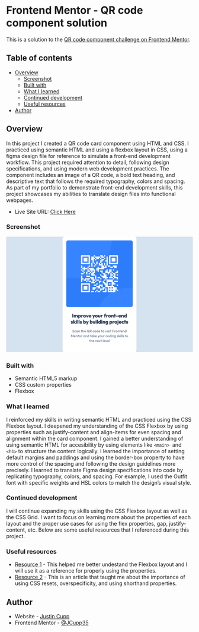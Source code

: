 # Frontend Mentor - QR code component solution

This is a solution to the [QR code component challenge on Frontend Mentor](https://www.frontendmentor.io/challenges/qr-code-component-iux_sIO_H).

## Table of contents

- [Overview](#overview)
  - [Screenshot](#screenshot)
  - [Built with](#built-with)
  - [What I learned](#what-i-learned)
  - [Continued development](#continued-development)
  - [Useful resources](#useful-resources)
- [Author](#author)


## Overview
In this project I created a QR code card component using HTML and CSS. I practiced using semantic HTML and using a flexbox layout in CSS, using a figma design file for reference to simulate a front-end development workflow. This project required attention to detail, following design specifications, and using modern web development practices. The component includes an image of a QR code, a bold text heading, and descriptive text that follows the required typography, colors and spacing. As part of my portfolio to demonstrate front-end development skills, this project showcases my abilities to translate design files into functional webpages.

- Live Site URL: [Click Here](https://jcupp35.github.io/QR-Code-Component/)

### Screenshot

![Screenshot of QR Code Component](./images/screenshot.png)


### Built with

- Semantic HTML5 markup
- CSS custom properties
- Flexbox


### What I learned

I reinforced my skills in writing semantic HTML and practiced using the CSS Flexbox layout. I deepened my understanding of the CSS Flexbox by using properties such as justify-content and align-items for even spacing and alignment within the card component. I gained a better understanding of using semantic HTML for accesibility by using elements like `<main> `and `<h1>` to structure the content logically. I learned the importance of setting default margins and paddings and using the border-box property to have more control of the spacing and following the design guidelines more precisely. I learned to translate Figma design specifications into code by replicating typography, colors, and spacing. For example, I used the Outfit font with specific weights and HSL colors to match the design’s visual style.


### Continued development

I will continue expanding my skills using the CSS Flexbox layout as well as the CSS Grid. I want to focus on learning more about the properties of each layout and the proper use cases for using the flex properties, gap, justify-content, etc. Below are some useful resources that I referenced during this project.

### Useful resources

- [Resource 1](https://css-tricks.com/snippets/css/a-guide-to-flexbox/) - This helped me better undestand the Flexbox layout and I will use it as a reference for properly using the properties.
- [Resource 2](https://www.webfx.com/blog/web-design/12-common-css-mistakes-web-developers-make/) - This is an article that taught me about the importance of using CSS resets, overspecificity, and using shorthand properties.


## Author

- Website - [Justin Cupp](https://github.com/JCupp35)
- Frontend Mentor - [@JCupp35](https://www.frontendmentor.io/profile/jcupp35)
